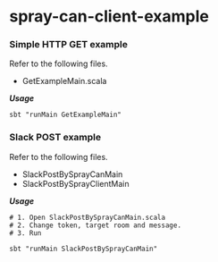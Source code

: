 # spray-can-client-example

### Simple HTTP GET example

Refer to the following files.

- GetExampleMain.scala

***Usage***

```
sbt "runMain GetExampleMain"
```

### Slack POST example

Refer to the following files.

- SlackPostBySprayCanMain
- SlackPostBySprayClientMain

***Usage***

```
# 1. Open SlackPostBySprayCanMain.scala
# 2. Change token, target room and message.
# 3. Run

sbt "runMain SlackPostBySprayCanMain"
```
